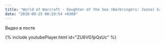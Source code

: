 ```yaml
---
title: "World of Warcraft - Daughter of the Sea (Warbringers: Jaina) Gingertail Cover"
date: "2018-09-25 00:29:54 +0300"
---
```


Видео в посте

{% include youtubePlayer.html id="ZU6VG1pQsUc" %}

